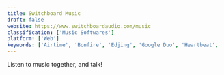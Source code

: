 ```yaml
---
title: Switchboard Music
draft: false 
website: https://www.switchboardaudio.com/music
classification: ['Music Softwares']
platform: ['Web']
keywords: ['Airtime', 'Bonfire', 'Edjing', 'Google Duo', 'Heartbeat', 'Houseparty', 'JQBX', 'Listen Along', 'OutLoud Social Jukebox', 'PartyOn', 'Silenz', 'Slack Video Messaging by Standuply', 'SoundCloud', 'Soundrobin', 'Tribe', 'VOX Free Music', 'dubtrack.fm', 'mubo']
---
```

Listen to music together, and talk!